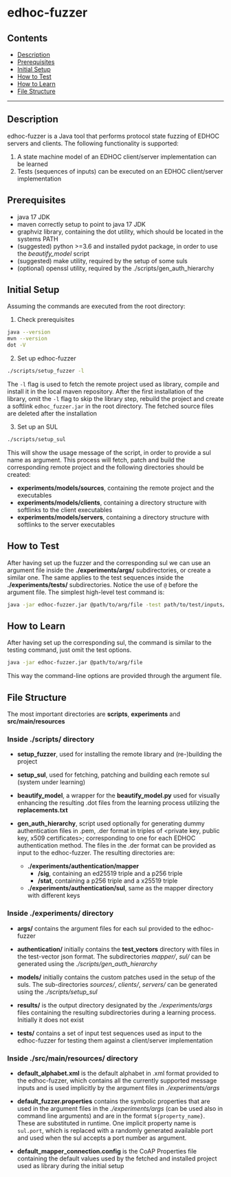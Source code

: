 # edhoc-fuzzer

## Contents

* [Description](#description)
* [Prerequisites](#prerequisites)
* [Initial Setup](#initial-setup)
* [How to Test](#how-to-test)
* [How to Learn](#how-to-learn)
* [File Structure](#file-structure)

--------

## Description

edhoc-fuzzer is a Java tool that performs protocol state fuzzing of EDHOC servers and clients. 
The following functionality is supported:

1. A state machine model of an EDHOC client/server implementation can be learned
2. Tests (sequences of inputs) can be executed on an EDHOC client/server implementation

## Prerequisites

* java 17 JDK
* maven correctly setup to point to java 17 JDK
* graphviz library, containing the dot utility, which should be located in the systems PATH
* (suggested) python >=3.6 and installed pydot package, in order to use the *beautify_model* script
* (suggested) make utility, required by the setup of some suls
* (optional) openssl utility, required by the ./scripts/gen_auth_hierarchy

## Initial Setup

Assuming the commands are executed from the root directory:

1. Check prerequisites
```bash
java --version
mvn --version
dot -V
``` 

2. Set up edhoc-fuzzer
```bash
./scripts/setup_fuzzer -l
```
The `-l` flag is used to fetch the remote project used as library, compile and install it in the local maven repository.
After the first installation of the library, omit the `-l` flag to skip the library step, rebuild the project and
create a softlink `edhoc_fuzzer.jar` in the root directory. The fetched source files are deleted after the installation

3. Set up an SUL
```bash
./scripts/setup_sul 
```
This will show the usage message of the script, in order to provide a sul name as argument.
This process will fetch, patch and build the corresponding remote project and the following directories should be created:  
* **experiments/models/sources**, containing the remote project and the executables 
* **experiments/models/clients**, containing a directory structure with softlinks to the client executables
* **experiments/models/servers**, containing a directory structure with softlinks to the server executables


## How to Test
After having set up the fuzzer and the corresponding sul we can use an argument file inside the **./experiments/args/** subdirectories, 
or create a similar one. The same applies to the test sequences inside the **./experiments/tests/** subdirectories.
Notice the use of `@` before the argument file. The simplest high-level test command is:
```bash
java -jar edhoc-fuzzer.jar @path/to/arg/file -test path/to/test/inputs/file
```

## How to Learn
After having set up the corresponding sul, the command is similar to the testing command, just omit the test options.
```bash
java -jar edhoc-fuzzer.jar @path/to/arg/file
```
This way the command-line options are provided through the argument file.


## File Structure

The most important directories are **scripts**, **experiments** and **src/main/resources**

### Inside ./scripts/ directory

* **setup_fuzzer**, used for installing the remote library and (re-)building the project


* **setup_sul**, used for fetching, patching and building each remote sul (system under learning)


* **beautify_model**, a wrapper for the **beautify_model.py** used for visually enhancing the resulting .dot files from 
the learning process utilizing the **replacements.txt** 


* **gen_auth_hierarchy**, script used optionally for generating dummy authentication files in .pem, .der format in triples of 
<private key, public key, x509 certificates>; corresponding to one for each EDHOC authentication method. 
The files in the .der format can be provided as input to the edhoc-fuzzer. The resulting directories are: 
  * **./experiments/authentication/mapper**
    * **/sig**, containing an ed25519 triple and a p256 triple
    * **/stat**, containing a p256 triple and a x25519 triple
  * **./experiments/authentication/sul**, same as the mapper directory with different keys


### Inside ./experiments/ directory

* **args/** contains the argument files for each sul provided to the edhoc-fuzzer


* **authentication/** initially contains the **test_vectors** directory with files in the test-vector json format.
The subdirectories *mapper/*, *sul/* can be generated using the *./scripts/gen_auth_hierarchy*


* **models/** initially contains the custom patches used in the setup of the suls. The sub-directories 
*sources/*, *clients/*, *servers/* can be generated using the *./scripts/setup_sul*


* **results/** is the output directory designated by the *./experiments/args* files containing the resulting 
subdirectories during a learning process. Initially it does not exist


* **tests/** contains a set of input test sequences used as input to the edhoc-fuzzer for testing them against
a client/server implementation   


### Inside ./src/main/resources/ directory

* **default_alphabet.xml** is the default alphabet in .xml format provided to the edhoc-fuzzer, which contains all the
currently supported message inputs and is used implicitly by the argument files in *./experiments/args* 


* **default_fuzzer.properties** contains the symbolic properties that are used in the argument files in the 
*./experiments/args* (can be used also in command line arguments) and are in the format `${property_name}`.
These are substituted in runtime. One implicit property name is `sul.port`, which is replaced with a randomly generated 
available port and used when the sul accepts a port number as argument.   


* **default_mapper_connection.config** is the CoAP Properties file containing the default values used by
the fetched and installed project used as library during the initial setup
